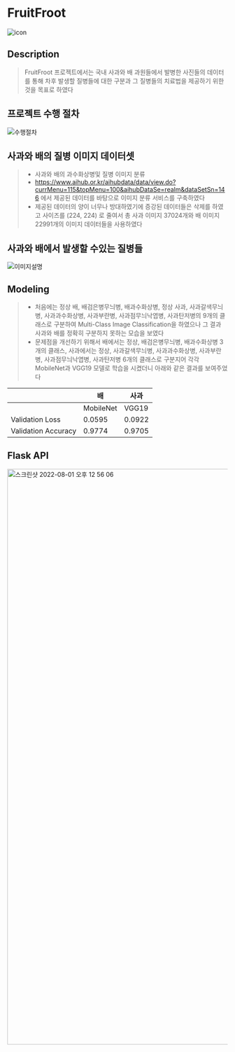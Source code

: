 # FruitFroot
![icon](https://user-images.githubusercontent.com/104330432/182096938-c120bb18-b13a-4505-9927-c7ef29bef564.png)

## Description
> FruitFroot 프로젝트에서는 국내 사과와 배 과원들에서 발병한 사진들의 데이터를 통해 차후 발생할 질병들에 대한 구분과 그 질병들의 치료법을 제공하기 위한것을 목표로 하였다 
## 프로젝트 수행 절차 
![수행절차](https://user-images.githubusercontent.com/104330432/182101308-18e850fc-a356-4dac-8b92-8b9462a1e401.png)

## 사과와 배의 질병 이미지 데이터셋
> - 사과와 배의 과수화상병및 질병 이미지 분류 <br>
> - https://www.aihub.or.kr/aihubdata/data/view.do?currMenu=115&topMenu=100&aihubDataSe=realm&dataSetSn=146 에서 제공된 데이터를 바탕으로 이미지 분류 서비스를 구축하였다 
> - 제공된 데이터의 양이 너무나 방대하였기에 증강된 데이터들은 삭제를 하였고 사이즈를 (224, 224) 로 줄여서 총 사과 이미지 37024개와 배 이미지 22991개의 이미지 데이터들을 사용하였다
## 사과와 배에서 발생할 수있는 질병들
![이미지설명](https://user-images.githubusercontent.com/104330432/182098359-d91702ad-ff5b-4d9c-8710-bb4670dbf04c.png)

## Modeling 
> - 처음에는 정상 배, 배검은병무늬병, 배과수화상병, 정상 사과, 사과갈색무늬병, 사과과수화상병, 사과부란병, 사과점무늬낙엽병, 사과탄저병의 9개의 클래스로 구분하여 Multi-Class Image Classification을 하였으나 그 결과 사과와 배를 정확히 구분하지 못하는 모습을 보였다 <br>
> - 문제점을 개선하기 위해서 배에서는 정상, 배검은병무늬병, 배과수화상병 3개의 클래스, 사과에서는 정상, 사과갈색무늬병, 사과과수화상병, 사과부란병, 사과점무늬낙엽병, 사과탄저병 6개의 클래스로 구분지어 각각 MobileNet과 VGG19 모델로 학습을 시켰더니 아래와 같은 결과를 보여주었다 <br>

||배|사과|
|------|---|---|
||MobileNet|VGG19|
|Validation Loss|0.0595|0.0922|
|Validation Accuracy|0.9774|0.9705|

## Flask API
<img width="1315" alt="스크린샷 2022-08-01 오후 12 56 06" src="https://user-images.githubusercontent.com/104330432/182100793-283d5f93-dedb-444e-bbe8-4d042b4f7610.png">

